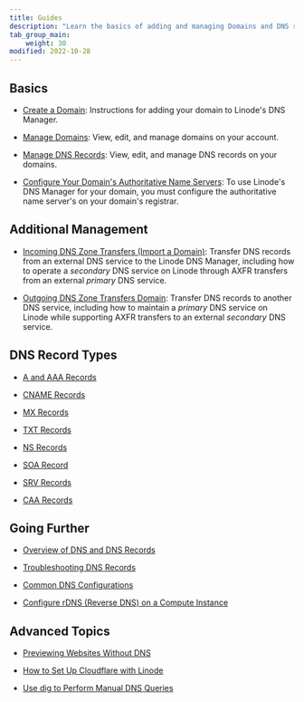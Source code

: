 ```yaml
---
title: Guides
description: "Learn the basics of adding and managing Domains and DNS records using the DNS manager. You can also find guides that take a deep dive into DNS records, common DNS configurations, and other more advanced topics."
tab_group_main:
    weight: 30
modified: 2022-10-28
---
```


## Basics

- [Create a Domain](/docs/products/networking/dns-manager/guides/create-domain/): Instructions for adding your domain to Linode's DNS Manager.

- [Manage Domains](/docs/products/networking/dns-manager/guides/manage-domains/): View, edit, and manage domains on your account.

- [Manage DNS Records](/docs/products/networking/dns-manager/guides/manage-dns-records/): View, edit, and manage DNS records on your domains.

- [Configure Your Domain's Authoritative Name Servers](/docs/products/networking/dns-manager/guides/authoritative-name-servers/): To use Linode's DNS Manager for your domain, you must configure the authoritative name server's on your domain's registrar.

## Additional Management

- [Incoming DNS Zone Transfers (Import a Domain)](/docs/products/networking/dns-manager/guides/incoming-dns-zone-transfers/): Transfer DNS records from an external DNS service to the Linode DNS Manager, including how to operate a *secondary* DNS service on Linode through AXFR transfers from an external *primary* DNS service.

- [Outgoing DNS Zone Transfers Domain](/docs/products/networking/dns-manager/guides/outgoing-dns-zone-transfers/): Transfer DNS records to another DNS service, including how to maintain a *primary* DNS service on Linode while supporting AXFR transfers to an external *secondary* DNS service.

## DNS Record Types

- [A and AAA Records](/docs/products/networking/dns-manager/guides/a-record/)

- [CNAME Records](/docs/products/networking/dns-manager/guides/cname-record/)

- [MX Records](/docs/products/networking/dns-manager/guides/mx-record/)

- [TXT Records](/docs/products/networking/dns-manager/guides/txt-record/)

- [NS Records](/docs/products/networking/dns-manager/guides/ns-record/)

- [SOA Record](/docs/products/networking/dns-manager/guides/soa-record/)

- [SRV Records](/docs/products/networking/dns-manager/guides/srv-record/)

- [CAA Records](/docs/products/networking/dns-manager/guides/caa-record/)

## Going Further

- [Overview of DNS and DNS Records](/docs/guides/dns-overview/)

- [Troubleshooting DNS Records](/docs/products/networking/dns-manager/guides/troubleshooting-dns/)

- [Common DNS Configurations](/docs/products/networking/dns-manager/guides/common-dns-configurations/)

- [Configure rDNS (Reverse DNS) on a Compute Instance](/docs/guides/configure-rdns/)

## Advanced Topics

- [Previewing Websites Without DNS](/docs/guides/previewing-websites-without-dns/)

- [How to Set Up Cloudflare with Linode](/docs/guides/how-to-set-up-cloudflare-with-linode/)

- [Use dig to Perform Manual DNS Queries](/docs/guides/use-dig-to-perform-manual-dns-queries/)
